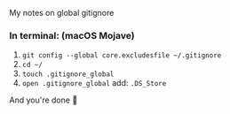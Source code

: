 My notes on global gitignore <!--more-->
### In terminal: (macOS Mojave)
1. `git config --global core.excludesfile ~/.gitignore`
2. `cd ~/`
3. `touch .gitignore_global`
4. `open .gitignore_global` add: `.DS_Store`

And you're done 🎉
